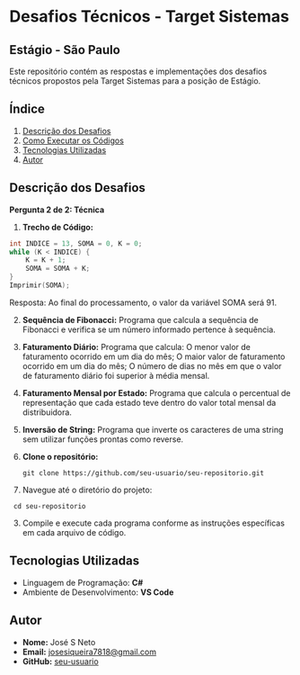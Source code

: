 # Desafios Técnicos - Target Sistemas

## Estágio - São Paulo

Este repositório contém as respostas e implementações dos desafios técnicos propostos pela Target Sistemas para a posição de Estágio.

## Índice
1. [Descrição dos Desafios](#descrição-dos-desafios)
2. [Como Executar os Códigos](#como-executar-os-códigos)
3. [Tecnologias Utilizadas](#tecnologias-utilizadas)
4. [Autor](#autor)

## Descrição dos Desafios

**Pergunta 2 de 2: Técnica**

1. **Trecho de Código:**
```c
int INDICE = 13, SOMA = 0, K = 0;
while (K < INDICE) {
    K = K + 1;
    SOMA = SOMA + K;
}
Imprimir(SOMA);
```
Resposta: Ao final do processamento, o valor da variável SOMA será 91.

2. **Sequência de Fibonacci:**
Programa que calcula a sequência de Fibonacci e verifica se um número informado pertence à sequência.

3. **Faturamento Diário:**
Programa que calcula:
O menor valor de faturamento ocorrido em um dia do mês;
O maior valor de faturamento ocorrido em um dia do mês;
O número de dias no mês em que o valor de faturamento diário foi superior à média mensal.

4. **Faturamento Mensal por Estado:**
Programa que calcula o percentual de representação que cada estado teve dentro do valor total mensal da distribuidora.

5. **Inversão de String:**
Programa que inverte os caracteres de uma string sem utilizar funções prontas como reverse.


1. **Clone o repositório:**

   ```
   git clone https://github.com/seu-usuario/seu-repositorio.git

2. Navegue até o diretório do projeto:
  ```
   cd seu-repositorio
  ```

3. Compile e execute cada programa conforme as instruções específicas em cada arquivo de código.


## Tecnologias Utilizadas
- Linguagem de Programação: **C#**
- Ambiente de Desenvolvimento: **VS Code** 


## Autor
- **Nome:** José S Neto
- **Email:** josesiqueira7818@gmail.com
- **GitHub:** [seu-usuario](https://github.com/seu-usuario)
